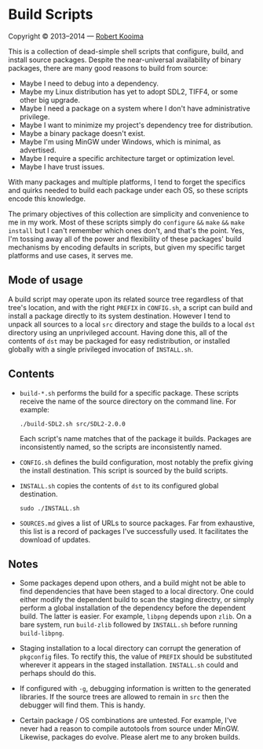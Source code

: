 # Build Scripts

Copyright &copy; 2013&ndash;2014 &mdash; [Robert Kooima](http://kooima.net)

This is a collection of dead-simple shell scripts that configure, build, and install source packages. Despite the near-universal availability of binary packages, there are many good reasons to build from source:

- Maybe I need to debug into a dependency.
- Maybe my Linux distribution has yet to adopt SDL2, TIFF4, or some other big upgrade.
- Maybe I need a package on a system where I don't have administrative privilege.
- Maybe I want to minimize my project's dependency tree for distribution.
- Maybe a binary package doesn't exist.
- Maybe I'm using MinGW under Windows, which is minimal, as advertised.
- Maybe I require a specific architecture target or optimization level.
- Maybe I have trust issues.

With many packages and multiple platforms, I tend to forget the specifics and quirks needed to build each package under each OS, so these scripts encode this knowledge.

The primary objectives of this collection are simplicity and convenience to me in my work. Most of these scripts simply do `configure` `&&` `make` `&&` `make install` but I can't remember which ones don't, and that's the point. Yes, I'm tossing away all of the power and flexibility of these packages' build mechanisms by encoding defaults in scripts, but given my specific target platforms and use cases, it serves me.

## Mode of usage

A build script may operate upon its related source tree regardless of that tree's location, and with the right `PREFIX` in `CONFIG.sh`, a script can build and install a package directly to its system destination. However I tend to unpack all sources to a local `src` directory and stage the builds to a local `dst` directory using an unprivileged account. Having done this, all of the contents of `dst` may be packaged for easy redistribution, or installed globally with a single privileged invocation of `INSTALL.sh`.

## Contents

-   `build-*.sh` performs the build for a specific package. These scripts receive the name of the source directory on the command line. For example:

        ./build-SDL2.sh src/SDL2-2.0.0

    Each script's name matches that of the package it builds. Packages are inconsistently named, so the scripts are inconsistently named.

-   `CONFIG.sh` defines the build configuration, most notably the prefix giving the install destination. This script is sourced by the build scripts.

-   `INSTALL.sh` copies the contents of `dst` to its configured global destination.

        sudo ./INSTALL.sh

-   `SOURCES.md` gives a list of URLs to source packages. Far from exhaustive, this list is a record of packages I've successfully used. It facilitates the download of updates.

## Notes

- Some packages depend upon others, and a build might not be able to find dependencies that have been staged to a local directory. One could either modify the dependent build to scan the staging directry, or simply perform a global installation of the dependency before the dependent build. The latter is easier. For example, `libpng` depends upon `zlib`. On a bare system, run `build-zlib` followed by `INSTALL.sh` before running `build-libpng`.

- Staging installation to a local directory can corrupt the generation of `pkgconfig` files. To rectify this, the value of `PREFIX` should be substituted wherever it appears in the staged installation. `INSTALL.sh` could and perhaps should do this.

- If configured with `-g`, debugging information is written to the generated libraries. If the source trees are allowed to remain in `src` then the debugger will find them. This is handy.

- Certain package / OS combinations are untested. For example, I've never had a reason to compile autotools from source under MinGW. Likewise, packages do evolve. Please alert me to any broken builds.
